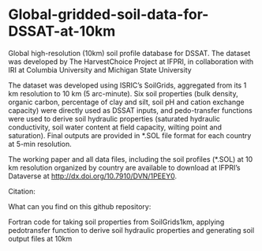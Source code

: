 # Global-gridded-soil-data-for-DSSAT-at-10km

Global high-resolution (10km) soil profile database for DSSAT.
The dataset was developed by The HarvestChoice Project at IFPRI, in collaboration with IRI at Columbia University and Michigan State University

The dataset was developed using ISRIC’s SoilGrids, aggregated from its 1 km resolution to 10 km (5 arc-minute).
Six soil properties (bulk density, organic carbon, percentage of clay and silt, soil pH and cation exchange capacity) were directly used as DSSAT inputs, and pedo-transfer functions were used to derive soil hydraulic properties (saturated hydraulic conductivity, soil water content at field capacity, wilting point and saturation). 
Final outputs are provided in *.SOL file format for each country at 5-min resolution. 

The working paper and all data files, including the soil profiles (*.SOL) at 10 km resolution organized by country are available to download at IFPRI’s Dataverse at http://dx.doi.org/10.7910/DVN/1PEEY0.


Citation:



What can you find on this github repository:

Fortran code for taking soil properties from SoilGrids1km, applying pedotransfer function to derive soil hydraulic properties and generating soil output files at 10km
